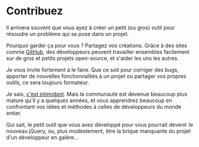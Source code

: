 # Contribuez

Il arrivera souvent que vous ayez à créer un petit (ou gros) outil pour résoudre un problème qui se pose dans un projet.

Pourquoi garder ça pour vous ?
Partagez vos créations. Grâce à des sites comme [GitHub](http://github.com), des développeurs peuvent travailler ensembles facilement sur de gros et petits projets open-source, et s'aider les uns les autres.

Je vous invite fortement à le faire. Que ce soit pour corriger des bugs, apporter de nouvelles fonctionnalités à un projet ou partager vos propres outils, ce sera toujours formateur.

Je sais, [c'est intimidant](http://blog.leny.me/2014/01/06/open-source-contributions-apprehension.html). Mais la communauté est devenue beaucoup plus mature qu'il y a quelques années, et vous apprendrez beaucoup en confrontant vos idées et méthodes à celles de développeurs du monde entier.

Qui sait, le petit outil que vous avez développé pour vous pourrait devenir le nouveau jQuery, ou, plus modestement, être la brique manquante du projet d'un développeur en galère…
